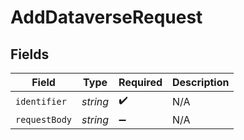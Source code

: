 # AddDataverseRequest


## Fields

| Field              | Type               | Required           | Description        |
| ------------------ | ------------------ | ------------------ | ------------------ |
| `identifier`       | *string*           | :heavy_check_mark: | N/A                |
| `requestBody`      | *string*           | :heavy_minus_sign: | N/A                |